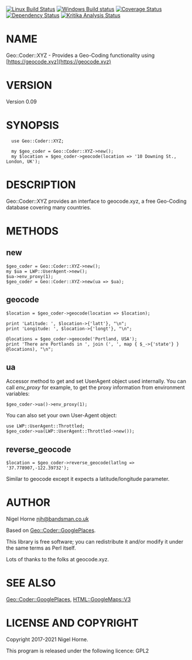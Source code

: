 [![Linux Build Status](https://travis-ci.org/nigelhorne/Geo-Coder-XYZ.svg?branch=master)](https://travis-ci.org/nigelhorne/Geo-Coder-XYZ)
[![Windows Build status](https://ci.appveyor.com/api/projects/status/81c3r325x8ytd7sn?svg=true)](https://ci.appveyor.com/project/nigelhorne/geo-coder-xyz)
[![Coverage Status](https://coveralls.io/repos/github/nigelhorne/Geo-Coder-XYZ/badge.svg?branch=master)](https://coveralls.io/github/nigelhorne/Geo-Coder-XYZ?branch=master)
[![Dependency Status](https://dependencyci.com/github/nigelhorne/Geo-Coder-XYZ/badge)](https://dependencyci.com/github/nigelhorne/Geo-Coder-XYZ)
[![Kritika Analysis Status](https://kritika.io/users/nigelhorne/repos/3980051779912539/heads/master/status.svg)](https://kritika.io/users/nigelhorne/repos/3980051779912539/heads/master/)

# NAME

Geo::Coder::XYZ - Provides a Geo-Coding functionality using [https://geocode.xyz](https://geocode.xyz)

# VERSION

Version 0.09

# SYNOPSIS

      use Geo::Coder::XYZ;

      my $geo_coder = Geo::Coder::XYZ->new();
      my $location = $geo_coder->geocode(location => '10 Downing St., London, UK');

# DESCRIPTION

Geo::Coder::XYZ provides an interface to geocode.xyz, a free Geo-Coding database covering many countries.

# METHODS

## new

    $geo_coder = Geo::Coder::XYZ->new();
    my $ua = LWP::UserAgent->new();
    $ua->env_proxy(1);
    $geo_coder = Geo::Coder::XYZ->new(ua => $ua);

## geocode

    $location = $geo_coder->geocode(location => $location);

    print 'Latitude: ', $location->{'latt'}, "\n";
    print 'Longitude: ', $location->{'longt'}, "\n";

    @locations = $geo_coder->geocode('Portland, USA');
    print 'There are Portlands in ', join (', ', map { $_->{'state'} } @locations), "\n";

## ua

Accessor method to get and set UserAgent object used internally. You
can call _env\_proxy_ for example, to get the proxy information from
environment variables:

    $geo_coder->ua()->env_proxy(1);

You can also set your own User-Agent object:

    use LWP::UserAgent::Throttled;
    $geo_coder->ua(LWP::UserAgent::Throttled->new());

## reverse\_geocode

    $location = $geo_coder->reverse_geocode(latlng => '37.778907,-122.39732');

Similar to geocode except it expects a latitude/longitude parameter.

# AUTHOR

Nigel Horne <njh@bandsman.co.uk>

Based on [Geo::Coder::GooglePlaces](https://metacpan.org/pod/Geo%3A%3ACoder%3A%3AGooglePlaces).

This library is free software; you can redistribute it and/or modify
it under the same terms as Perl itself.

Lots of thanks to the folks at geocode.xyz.

# SEE ALSO

[Geo::Coder::GooglePlaces](https://metacpan.org/pod/Geo%3A%3ACoder%3A%3AGooglePlaces), [HTML::GoogleMaps::V3](https://metacpan.org/pod/HTML%3A%3AGoogleMaps%3A%3AV3)

# LICENSE AND COPYRIGHT

Copyright 2017-2021 Nigel Horne.

This program is released under the following licence: GPL2
